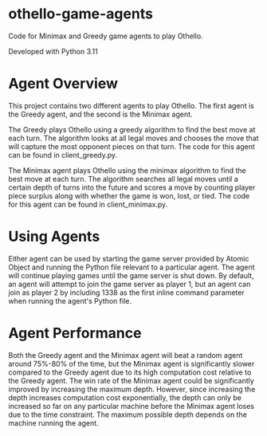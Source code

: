 # othello-game-agents
Code for Minimax and Greedy game agents to play Othello.

Developed with Python 3.11

# Agent Overview
This project contains two different agents to play Othello. The first agent is the Greedy agent, and the second is the Minimax agent. 

The Greedy plays Othello using a greedy algorithm to find the best move at each turn. The algorithm looks at all legal moves and chooses the move that will capture the most opponent pieces on that turn. The code for this agent can be found in client_greedy.py.

The Minimax agent plays Othello using the minimax algorithm to find the best move at each turn. The algorithm searches all legal moves until a certain depth of turns into the future and scores a move by counting player piece surplus along with whether the game is won, lost, or tied. The code for this agent can be found in client_minimax.py.

# Using Agents
Either agent can be used by starting the game server provided by Atomic Object and running the Python file relevant to a particular agent. The agent will continue playing games until the game server is shut down. By default, an agent will attempt to join the game server as player 1, but an agent can join as player 2 by including 1338 as the first inline command parameter when running the agent's Python file. 

# Agent Performance
Both the Greedy agent and the Minimax agent will beat a random agent around 75%-80% of the time, but the Minimax agent is significantly slower compared to the Greedy agent due to its high computation cost relative to the Greedy agent. The win rate of the Minimax agent could be significantly improved by increasing the maximum depth. However, since increasing the depth increases computation cost exponentially, the depth can only be increased so far on any particular machine before the Minimax agent loses due to the time constraint. The maximum possible depth depends on the machine running the agent.
